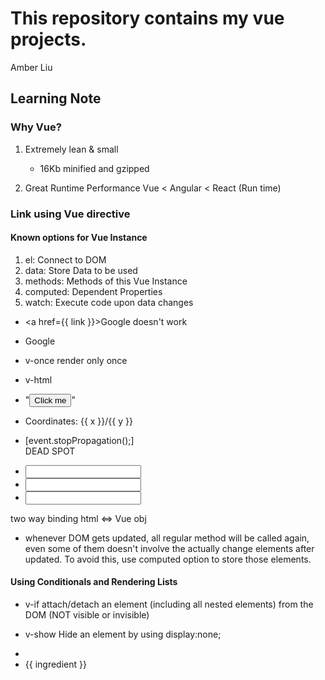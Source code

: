 # This repository contains my vue projects.

Amber Liu

## Learning Note

### Why Vue?

1. Extremely lean & small

   * 16Kb minified and gzipped

2. Great Runtime Performance
   Vue < Angular < React (Run time)

### Link using Vue directive

#### Known options for Vue Instance

1. el: Connect to DOM
2. data: Store Data to be used
3. methods: Methods of this Vue Instance
4. computed: Dependent Properties
5. watch: Execute code upon data changes

* <a href={{ link }}>Google</a> doesn't work

* <a  v-bind:href="link">Google</a>

* v-once render only once

* v-html

* "<button v-on:click="increase(2[, $event])">Click me</button>"

* <p v-on:mousemove="updateCoordinates">Coordinates: {{ x }}/{{ y }}</p>

* [event.stopPropagation();]  
  <span v-on:mousemove.stop="">DEAD SPOT</span>

* <input type="text" v-on:keyup.enter.space="alertMe">

* <input type="text" v-on:keydown.enter="value=$event.target.value">

* <input type="text" v-model="name"> 
two way binding   html <=> Vue obj

* whenever DOM gets updated, all regular method will be called again, even some of them doesn't involve the actually change elements after updated. To avoid this, use computed option to store those elements.

#### Using Conditionals and Rendering Lists

* v-if attach/detach an element (including all nested elements) from the DOM (NOT visible or invisible)

* v-show Hide an element by using display:none;

* <li v-for="ingredient in ingredients">{{ ingredient }}</li>
